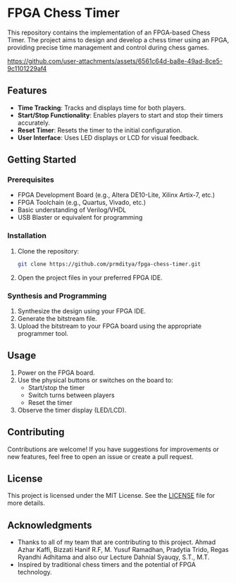 # FPGA Chess Timer

This repository contains the implementation of an FPGA-based Chess Timer. The project aims to design and develop a chess timer using an FPGA, providing precise time management and control during chess games.

https://github.com/user-attachments/assets/6561c64d-ba8e-49ad-8ce5-9c1101229af4

## Features

- **Time Tracking**: Tracks and displays time for both players.
- **Start/Stop Functionality**: Enables players to start and stop their timers accurately.
- **Reset Timer**: Resets the timer to the initial configuration.
- **User Interface**: Uses LED displays or LCD for visual feedback.

## Getting Started

### Prerequisites

- FPGA Development Board (e.g., Altera DE10-Lite, Xilinx Artix-7, etc.)
- FPGA Toolchain (e.g., Quartus, Vivado, etc.)
- Basic understanding of Verilog/VHDL
- USB Blaster or equivalent for programming

### Installation

1. Clone the repository:
   ```bash
   git clone https://github.com/prmditya/fpga-chess-timer.git
   ```
2. Open the project files in your preferred FPGA IDE.

### Synthesis and Programming

1. Synthesize the design using your FPGA IDE.
2. Generate the bitstream file.
3. Upload the bitstream to your FPGA board using the appropriate programmer tool.

## Usage

1. Power on the FPGA board.
2. Use the physical buttons or switches on the board to:
   - Start/stop the timer
   - Switch turns between players
   - Reset the timer
3. Observe the timer display (LED/LCD).

## Contributing

Contributions are welcome! If you have suggestions for improvements or new features, feel free to open an issue or create a pull request.

## License

This project is licensed under the MIT License. See the [LICENSE](LICENSE) file for more details.

## Acknowledgments

- Thanks to all of my team that are contributing to this project. Ahmad Azhar Kaffi, Bizzati Hanif R.F, M. Yusuf Ramadhan, Pradytia Trido, Regas Ryandhi Adhitama and also our Lecture Dahnial Syauqy, S.T., M.T.
- Inspired by traditional chess timers and the potential of FPGA technology.
